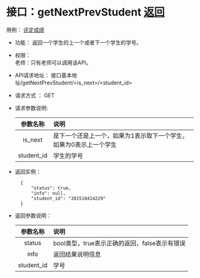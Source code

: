 # 接口：getNextPrevStudent  [返回](../README.md)
用例： [评定成绩](../用例/评定成绩用例.md)

- 功能：
    返回一个学生的上一个或者下一个学生的学号。

- 权限：    
    老师：只有老师可以调用该API。

- API请求地址：
    接口基本地址/getNextPrevStudent/<is_next>/<student_id>

- 请求方式 ：
    GET

- 请求参数说明:        

  |参数名称|说明|
  |:---------:|:--------------------------------------------------------|
  |is_next|是下一个还是上一个，如果为1表示取下一个学生，如果为0表示上一个学生|
  |student_id|学生的学号|

- 返回实例：

        {         
            "status": true,
            "info": null,    
            "student_id": "201510414229"
        }

- 返回参数说明：    

  |参数名称|说明|
  |:---------:|:--------------------------------------------------------|      
  |status|bool类型，true表示正确的返回，false表示有错误|
  |info|返回结果说明信息|
  |student_id|学号|
